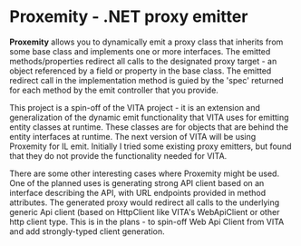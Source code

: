 # Proxemity - .NET proxy emitter

**Proxemity** allows you to dynamically emit a proxy class that inherits from some base class and implements one or more interfaces. The emitted methods/properties redirect all calls to the designated proxy target - an object referenced by a field or property in the base class. The emitted redirect call in the implementation method is guied by the 'spec' returned for each method by the emit controller that you provide. 

This project is a spin-off of the VITA project - it is an extension and generalization of the dynamic emit functionality that VITA uses for emitting entity classes at runtime. These classes are for objects that are behind the entity interfaces at runtime. The next version of VITA will be using Proxemity for IL emit. Initially I tried some existing proxy emitters, but found that they do not provide the functionality needed for VITA. 

There are some other interesting cases where Proxemity might be used. One of the planned uses is generating strong API client based on an interface describing the API, with URL endpoints provided in method attributes. The generated proxy would redirect all calls to the underlying generic Api client (based on HttpClient like VITA's WebApiClient or other http client type. This is in the plans - to spin-off Web Api Client from VITA and add strongly-typed client generation. 


 



